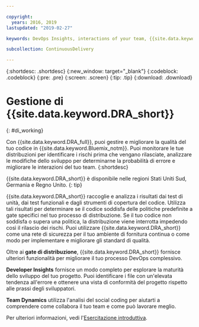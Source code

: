 ```yaml
---

copyright:
  years: 2016, 2019
lastupdated: "2019-02-27"

keywords: DevOps Insights, interactions of your team, {{site.data.keyword.DRA_full}}

subcollection: ContinuousDelivery

---
```


{:shortdesc: .shortdesc}
{:new_window: target="_blank"}
{:codeblock: .codeblock}
{:pre: .pre}
{:screen: .screen}
{:tip: .tip}
{:download: .download}

# Gestione di {{site.data.keyword.DRA_short}}
{: #di_working}

Con {{site.data.keyword.DRA_full}}, puoi gestire e migliorare la qualità del tuo codice in {{site.data.keyword.Bluemix_notm}}. Puoi monitorare le tue distribuzioni per identificare i rischi prima che vengano rilasciate, analizzare le modifiche dello sviluppo per determinarne la probabilità di errore e migliorare le interazioni del tuo team.
{:shortdesc}

{{site.data.keyword.DRA_short}} è disponibile nelle regioni Stati Uniti Sud, Germania e Regno Unito.
{: tip}

{{site.data.keyword.DRA_short}} raccoglie e analizza i risultati dai test di unità, dai test funzionali e dagli strumenti di copertura del codice. Utilizza tali risultati per determinare se il codice soddisfa delle politiche predefinite a gate specifici nel tuo processo di distribuzione. Se il tuo codice non soddisfa o supera una politica, la distribuzione viene interrotta impedendo così il rilascio dei rischi. Puoi utilizzare {{site.data.keyword.DRA_short}} come una rete di sicurezza per il tuo ambiente di fornitura continua o come modo per implementare e migliorare gli standard di qualità. 

Oltre ai **gate di distribuzione**, {{site.data.keyword.DRA_short}} fornisce ulteriori funzionalità per migliorare il tuo processo DevOps complessivo.  

**Developer Insights** fornisce un modo completo per esplorare la maturità dello sviluppo del tuo progetto. Puoi identificare i file con un'elevata tendenza all'errore e ottenere una vista di conformità del progetto rispetto alle prassi degli sviluppatori.
	
**Team Dynamics** utilizza l'analisi del social coding per aiutarti a comprendere come collabora il tuo team e come può lavorare meglio.

Per ulteriori informazioni, vedi l'[Esercitazione introduttiva](/docs/services/DevOpsInsights?topic=DevOpsInsights-getting-started).
